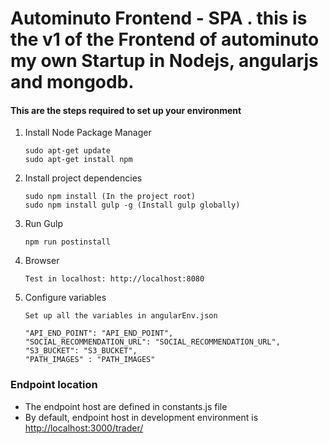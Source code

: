 # Autominuto Frontend - SPA . this is the v1 of the Frontend  of autominuto my own Startup in Nodejs, angularjs and mongodb.

#### This are the steps required to set up your environment

1. Install Node Package Manager 

   ```   
   sudo apt-get update
   sudo apt-get install npm
   ```
2. Install project dependencies

   ```
   sudo npm install (In the project root)
   sudo npm install gulp -g (Install gulp globally)
   ```
3. Run Gulp

   ```
   npm run postinstall
   ``` 
4. Browser

   ```
   Test in localhost: http://localhost:8080
   ``` 

5. Configure variables 
   ```
   Set up all the variables in angularEnv.json

   "API_END_POINT": "API_END_POINT",
   "SOCIAL_RECOMMENDATION_URL": "SOCIAL_RECOMMENDATION_URL",
   "S3_BUCKET": "S3_BUCKET",
   "PATH_IMAGES" : "PATH_IMAGES"
   ``` 

   

### Endpoint location

- The endpoint host are defined in constants.js file
- By default, endpoint host in development environment is [http://localhost:3000/trader/][localhost_environment]


[localhost_environment]: <http://localhost:3000/trader/>

